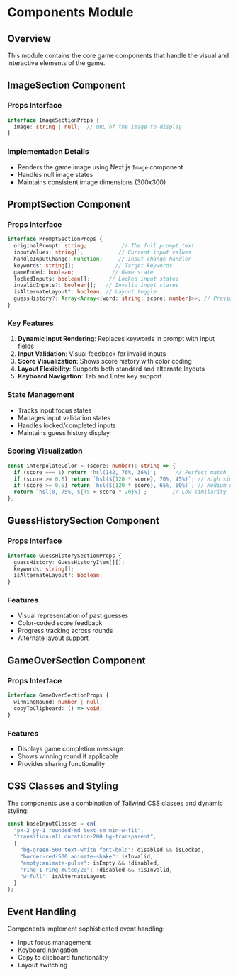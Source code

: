 # Components Module

## Overview
This module contains the core game components that handle the visual and interactive elements of the game.

## ImageSection Component

### Props Interface
```typescript
interface ImageSectionProps {
  image: string | null;  // URL of the image to display
}
```

### Implementation Details
- Renders the game image using Next.js `Image` component
- Handles null image states
- Maintains consistent image dimensions (300x300)

## PromptSection Component

### Props Interface
```typescript
interface PromptSectionProps {
  originalPrompt: string;           // The full prompt text
  inputValues: string[];           // Current input values
  handleInputChange: Function;     // Input change handler
  keywords: string[];             // Target keywords
  gameEnded: boolean;            // Game state
  lockedInputs: boolean[];      // Locked input states
  invalidInputs?: boolean[];   // Invalid input states
  isAlternateLayout?: boolean; // Layout toggle
  guessHistory?: Array<Array<{word: string; score: number}>>; // Previous guesses
}
```

### Key Features
1. **Dynamic Input Rendering**: Replaces keywords in prompt with input fields
2. **Input Validation**: Visual feedback for invalid inputs
3. **Score Visualization**: Shows score history with color coding
4. **Layout Flexibility**: Supports both standard and alternate layouts
5. **Keyboard Navigation**: Tab and Enter key support

### State Management
- Tracks input focus states
- Manages input validation states
- Handles locked/completed inputs
- Maintains guess history display

### Scoring Visualization
```typescript
const interpolateColor = (score: number): string => {
  if (score === 1) return 'hsl(142, 76%, 36%)';      // Perfect match
  if (score >= 0.8) return `hsl(${120 * score}, 70%, 45%)`; // High similarity
  if (score >= 0.5) return `hsl(${120 * score}, 65%, 50%)`; // Medium similarity
  return `hsl(0, 75%, ${45 + score * 20}%)`;        // Low similarity
};
```

## GuessHistorySection Component

### Props Interface
```typescript
interface GuessHistorySectionProps {
  guessHistory: GuessHistoryItem[][];
  keywords: string[];
  isAlternateLayout?: boolean;
}
```

### Features
- Visual representation of past guesses
- Color-coded score feedback
- Progress tracking across rounds
- Alternate layout support

## GameOverSection Component

### Props Interface
```typescript
interface GameOverSectionProps {
  winningRound: number | null;
  copyToClipboard: () => void;
}
```

### Features
- Displays game completion message
- Shows winning round if applicable
- Provides sharing functionality

## CSS Classes and Styling
The components use a combination of Tailwind CSS classes and dynamic styling:

```typescript
const baseInputClasses = cn(
  "px-2 py-1 rounded-md text-sm min-w-fit",
  "transition-all duration-200 bg-transparent",
  {
    "bg-green-500 text-white font-bold": disabled && isLocked,
    "border-red-500 animate-shake": isInvalid,
    "empty:animate-pulse": isEmpty && !disabled,
    "ring-1 ring-muted/20": !disabled && !isInvalid,
    "w-full": isAlternateLayout
  }
);
```

## Event Handling
Components implement sophisticated event handling:
- Input focus management
- Keyboard navigation
- Copy to clipboard functionality
- Layout switching